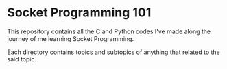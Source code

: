 # Socket Programming 101

This repository contains all the C and Python codes I've made along the journey of me learning Socket Programming.

Each directory contains topics and subtopics of anything that related to the said topic.
